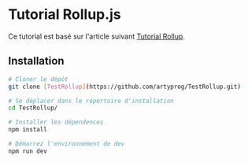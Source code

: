 # Tutorial Rollup.js

Ce tutorial est basé sur l'article suivant [Tutorial Rollup](https://code.lengstorf.com/learn-rollup-js/).  

## Installation 

``` sh
# Cloner le dépôt
git clone [TestRollup](https://github.com/artyprog/TestRollup.git)

# Se déplacer dans le répertoire d'installation
cd TestRollup/

# Installer les dépendences
npm install

# Démarrez l'environnement de dev
npm run dev
```

